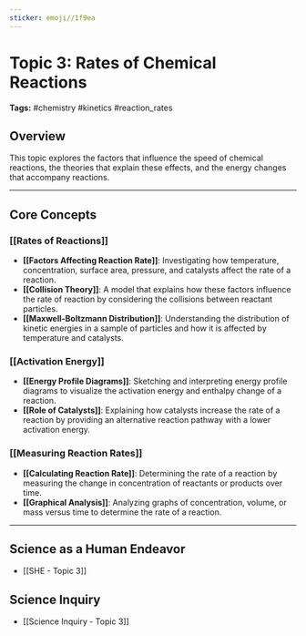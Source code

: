 ```yaml
---
sticker: emoji//1f9ea
---
```

# Topic 3: Rates of Chemical Reactions

**Tags:** #chemistry #kinetics #reaction_rates

## Overview

This topic explores the factors that influence the speed of chemical reactions, the theories that explain these effects, and the energy changes that accompany reactions.

---

## Core Concepts

### [[Rates of Reactions]]
- **[[Factors Affecting Reaction Rate]]**: Investigating how temperature, concentration, surface area, pressure, and catalysts affect the rate of a reaction.
- **[[Collision Theory]]**: A model that explains how these factors influence the rate of reaction by considering the collisions between reactant particles.
- **[[Maxwell-Boltzmann Distribution]]**: Understanding the distribution of kinetic energies in a sample of particles and how it is affected by temperature and catalysts.

### [[Activation Energy]]
- **[[Energy Profile Diagrams]]**: Sketching and interpreting energy profile diagrams to visualize the activation energy and enthalpy change of a reaction.
- **[[Role of Catalysts]]**: Explaining how catalysts increase the rate of a reaction by providing an alternative reaction pathway with a lower activation energy.

### [[Measuring Reaction Rates]]
- **[[Calculating Reaction Rate]]**: Determining the rate of a reaction by measuring the change in concentration of reactants or products over time.
- **[[Graphical Analysis]]**: Analyzing graphs of concentration, volume, or mass versus time to determine the rate of a reaction.

---

## Science as a Human Endeavor

- [[SHE - Topic 3]]

## Science Inquiry

- [[Science Inquiry - Topic 3]]
